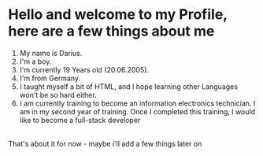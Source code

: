 <h1> Hello and welcome to my Profile, here are a few things about me</h1>
<ol>
  <li>My name is Darius.</li>
  <li>I'm a boy.</li>
  <li>I'm currently 19 Years old (20.06.2005).</li>
  <li>I'm from Germany.</li>
  <li>I taught myself a bit of HTML, and I hope learning other Languages won't be so hard either.</li>
  <li>I am currently training to become an information electronics technician. I am in my second year of training. Once I completed this training, I would like to become a full-stack developer</li>
</ol>
<br>That's about it for now - maybe i'll add a few things later on

<!-- 
# (\_/) ShiftCtrlRun
# ( •_• )  Keep the code running.
# />💻>
-->
